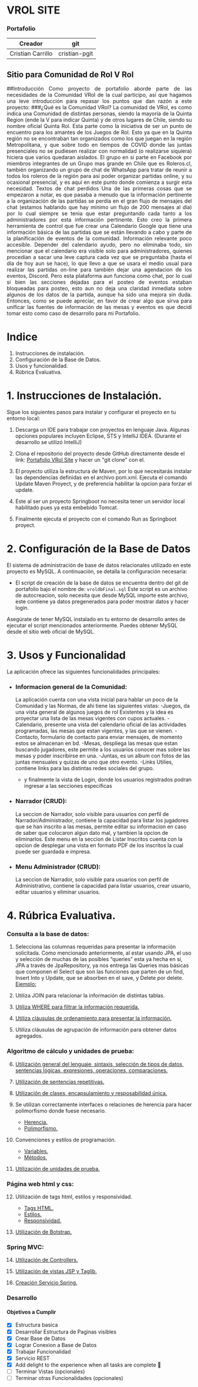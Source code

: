 # VROL SITE
### Portafolio

|Creador|git|
|-------|---|
|Cristian Carrillo|cristian-pgit|

## Sitio para Comunidad de Rol V Rol

<p style="text-align: justify;">
##Introducción
Como proyecto de portafolio aborde parte de las necesidades de la Comunidad VRol de la cual
participo, así que hagamos una leve introducción para repasar los puntos que dan razón a este
proyecto:
###¿Qué es la Comunidad VRol?
La comunidad de VRol, es como indica una Comunidad de distintas personas, siendo la mayoría de
la Quinta Region (ende la V para indicar Quinta) y de otros lugares de Chile, siendo su nombre oficial
Quinta Rol. Esta parte como la iniciativa de ser un punto de encuentro para los amantes de los Juegos
de Rol. Esto ya que en la Quinta región no se encontraban tan organizados como los que juegan en
la región Metropolitana, y que sobre todo en tiempos de COVID donde las juntas presenciales no se
pudiesen realizar con normalidad (o realizarse siquiera) hiciera que varios quedaran aislados. El
grupo en si parte en Facebook por miembros integrantes de un Grupo mas grande en Chile que es
Roleros.cl, también organizando un grupo de chat de WhatsApp para tratar de reunir a todos los
roleros de la región para así poder organizar partidas online, y su ocasional presencial, y es aquí en
este punto donde comienza a surgir esta necesidad.
Textos de chat perdidos
Una de las primeras cosas que se empezaron a notar, es que pasaba a menudo que la información
pertinente a la organización de las partidas se perdía en el gran flujo de mensajes del chat (estamos
hablando que hay mínimo un flujo de 200 mensajes al día) por lo cual siempre se tenia que estar
preguntando cada tanto a los administradores por esta información pertinente. Esto creo la primera
herramienta de control que fue crear una Calendario Google que tiene una información básica de las
partidas que se están llevando a cabo y parte de la planificación de eventos de la comunidad.
Información relevante poco accesible.
Depender del calendario ayudo, pero no eliminaba todo, sin mencionar que el calendario era visible
solo para administradores, quienes procedían a sacar una leve captura cada vez que se preguntaba
(hasta el día de hoy aun se hace), lo que llevo a que se usara el medio usual para realizar las partidas
on-line para también dejar una agendacion de los eventos, Discord. Pero esta plataforma aun
funciona como chat, por lo cual si bien las secciones dejadas para el posteo de eventos estaban
bloqueadas para posteo, esto aun no deja una claridad inmediata sobre algunos de los datos de la
partida, aunque ha sido una mejora sin duda.
Entonces, como se puede apreciar, en favor de crear algo que sirva para unificar las fuentes de
información de las mesas y eventos es que decidí tomar esto como caso de desarrollo para mi
Portafolio.
</p>

# Indice

1. Instrucciones de instalación.
2. Configuración de la Base de Datos.
3. Usos y funcionalidad.
4. Rúbrica Evaluativa.

# 1. Instrucciones de Instalación.

Sigue los siguientes pasos para instalar y configurar el proyecto en tu entorno local:

1. Descarga un IDE para trabajar con proyectos en lenguaje Java. Algunas opciones populares incluyen Eclipse, STS y IntelliJ IDEA. (Durante el desarrollo se utilizó IntelliJ)

2. Clona el repositorio del proyecto desde GitHub directamente desde el link: [Portafolio VRol Site](https://github.com/cristian-pgit/M6-Portafolio.git) y hacer un "git clone" con el.

3. El proyecto utiliza la estructura de Maven, por lo que necesitarás instalar las dependencias definidas en el archivo pom.xml. Ejecuta el comando Update Maven Proyect, y de preferencia habilitar la opcion para forzar el update.

4. Este al ser un proyecto Springboot no necesita tener un servidor local habilitado pues ya esta embebido Tomcat.

5. Finalmente ejecuta el proyecto con el comando Run as Springboot proyect.

# 2. Configuración de la Base de Datos

El sistema de administración de base de datos relacionales utilizado en este proyecto es MySQL. A continuación, se detalla la configuración necesaria:

- El script de creación de la base de datos se encuentra dentro del git de portafolio bajo el nombre de: `vroldbFinal.sql` Este script es un archivo de autocreacion, solo necesita que desde MySQL importe este archivo, este contiene ya datos pregenerados para poder mostrar datos y hacer login.

Asegúrate de tener MySQL instalado en tu entorno de desarrollo antes de ejecutar el script mencionados anteriormente. Puedes obtener MySQL desde el sitio web oficial de MySQL.

# 3. Usos y Funcionalidad

La aplicación ofrece las siguientes funcionalidades principales:

- ### Informacion general de la Comunidad: 
    La aplicación cuenta con una vista inicial para hablar un poco de la Comunidad y las Normas, de ahi tiene las siguientes vistas:
    -Juegos, da una vista general de algunos juegos de rol Existentes y la idea es proyectar una lista de las mesas vigentes con cupos actuales.
    -Calendario, presente una vista del calendario oficial de las actividades programadas, las mesas que estan vigentes, y las que se vienen.
    -Contacto, formulario de contacto para enviar mensajes, de momento estos se almacenan en bd.
    -Mesas, despliega las mesas que estan buscando jugadores, este permite a los usuarios conocer mas sobre las mesas y poder inscribirse en una.
    -Juntas, es un album con fotos de las juntas mensuales y quizas de uno que otro evento.
    -Links Utilies, contiene links para las distintas redes sociales del grupo.
    - y finalmente la vista de Login, donde los usuarios registrados podran ingresar a las secciones especificas

- ### Narrador (CRUD): 
    La seccion de Narrador, solo visible para usuarios con perfil de Narrador/Administrador, contiene la capacidad para listar los jugadores que se han inscrito a las mesas, permite editar su informacion en caso de saber que colocaron algun dato mal, y tambien la opcion de eliminarlos. Este menu en la seccion de Listar Inscritos cuenta con la opcion de desplegar una vista en formato PDF de los inscritos la cual puede ser guardada e impresa.
    
- ### Menu Administrador (CRUD): 
    La seccion de Narrador, solo visible para usuarios con perfil de Administrativo,  contiene la capacidad para listar usuarios, crear usuario, editar usuarios y eliminar usuarios. 

# 4. Rúbrica Evaluativa.

### Consulta a la base de datos:

1.  Selecciona las columnas requeridas para presentar la información solicitada.
Como mencionado anteriormente, al estar usando JPA, el uso y selección de muchas de las posibles
“queries” esta ya hecha en si, JPA a través de JpaRepository, ya nos entrega las Queries mas básicas
que componen el Select que son las funciones que parten de un find, Insert Into y Update, que se
absorben en el save, y Delete por delete. [Ejemplo:]()

2. Utiliza JOIN para relacionar la información de distintas tablas.

3. [Utiliza WHERE para filtrar la información requerida.](hospital/src/main/java/unab/portafolio/dao/DAO.java#L164)

4. [Utiliza cláusulas de ordenamiento para presentar la información.](hospital/src/main/java/unab/portafolio/dao/DAO.java#82)

5. Utiliza cláusulas de agrupación de información para obtener datos agregados.
    
### Algoritmo de cálculo y unidades de prueba:

6. [Utilización general del lenguaje, sintaxis, selección de tipos de datos, sentencias lógicas, expresiones, operaciones, comparaciones.](hospital/src/main/java/unab/portafolio/controller/EliminarPacienteController.java#L34)

7. [Utilización de sentencias repetitivas.](hospital/src/main/java/unab/portafolio/controller/LoginController.java#L38)

8. [Utilización de clases, encapsulamiento y resposabilidad única.](hospital/src/main/java/unab/portafolio/model/usuario/Usuario.java#L10)

9. Se utilizan correctamente interfaces o relaciones de herencia para hacer polimorfismo donde fuese necesario.

    - [Herencia.](hospital/src/main/java/unab/portafolio/model/paciente/PacienteDAO.java#L5)
    - [Polimorfismo.](hospital/src/main/java/unab/portafolio/model/paciente/Paciente.java#L72)

10. Convenciones y estilos de programación.

    - [Variables.](hospital/src/main/java/unab/portafolio/model/paciente/Paciente.java#L17)
    - [Métodos.](hospital/src/main/java/unab/portafolio/dao/DAO.java#L40)
    
11. [Utilización de unidades de prueba.](hospital/src/test/java/unab/portafolio/singleton/HibernateUtilityTest.java#L14)

### Página web html y css:

12. Utilización de tags html, estilos y responsividad.

    - [Tags HTML.](hospital/src/main/webapp/WEB-INF/views/home.jsp#L3)
    - [Estilos.](hospital/src/main/webapp/resources/style.css)
    - [Responsividad.](hospital/src/main/webapp/WEB-INF/views/home.jsp#L27)

13. [Utilización de Botstrap.](hospital/src/main/webapp/WEB-INF/views/login.jsp#L13)

### Spring MVC:

14. [Utilización de Controllers.](hospital/src/main/java/unab/portafolio/controller/LoginController.java#L16)

15. [Utilización de vistas JSP y Taglib.](hospital/src/main/webapp/WEB-INF/views/verpaciente.jsp#67)

16. [Creación Servicio Spring.]()


### Desarrollo

<p style="text-align: justify;">

</p>



#### Objetivos a Cumplir
- [x] Estructura basica
- [x] Desarrollar Estructura de Paginas visibles
- [x] Crear Base de Datos
- [x] Lograr Conexion a Base de Datos
- [x] Trabajar Funcionalidad
- [x] Servicio REST
- [x] Add delight to the experience when all tasks are complete :tada:
- [ ] Terminar Vistas (opcionales)
- [ ] Terminar otras Funcionalidades (opcionales)
